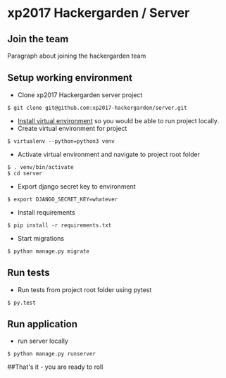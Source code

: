 xp2017 Hackergarden / Server
==
Join the team
-
Paragraph about joining the hackergarden team

Setup working environment
-
* Clone xp2017 Hackergarden server project
```
$ git clone git@github.com:xp2017-hackergarden/server.git
```
* [Install virtual environment](https://virtualenv.pypa.io/en/stable/installation/) so you would be able to run project locally.
* Create virtual environment for project
```
$ virtualenv --python=python3 venv
```

* Activate virtual environment and navigate to project root folder
```
$ . venv/bin/activate
$ cd server
```
* Export django secret key to environment
```
$ export DJANGO_SECRET_KEY=whatever
```
* Install requirements
```
$ pip install -r requirements.txt
```
* Start migrations
```
$ python manage.py migrate
```

Run tests
-
* Run tests from project root folder using pytest
```
$ py.test
```

Run application
-

* run server locally
```
$ python manage.py runserver
```

##That's it - you are ready to roll

